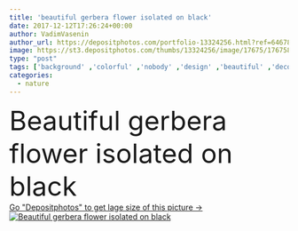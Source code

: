 ```yaml
---
title: 'beautiful gerbera flower isolated on black'
date: 2017-12-12T17:26:24+00:00
author: VadimVasenin
author_url: https://depositphotos.com/portfolio-13324256.html?ref=64678756
image: https://st3.depositphotos.com/thumbs/13324256/image/17675/176758246/api_thumb_450.jpg?forcejpeg=true
type: "post"
tags: ['background' ,'colorful' ,'nobody' ,'design' ,'beautiful' ,'decoration' ,'decorative' ,'nature' ,'spring' ,'bloom' ,'blossom' ,'flora' ,'floral' ,'flower' ,'light' ,'elegant' ,'romantic' ,'invitation' ,'botanical' ,'isolated on black' ]
categories: 
  - nature
---
```

<div aling="center">
            <font size="60"> Beautiful gerbera flower isolated on black</font>   
</div>
<div>
    <a href='https://depositphotos.com/176758246/stock-photo-beautiful-gerbera-flower-isolated-black.html?ref=64678756' target=_blank > Go "Depositphotos" to get lage size of this picture ->
        <img href='https://depositphotos.com/176758246/stock-photo-beautiful-gerbera-flower-isolated-black.html?ref=64678756' src='https://st3.depositphotos.com/13324256/17675/i/950/depositphotos_176758246-stock-photo-beautiful-gerbera-flower-isolated-black.jpg?forcejpeg=true' alt='Beautiful gerbera flower isolated on black' >
    </a>
</div>
